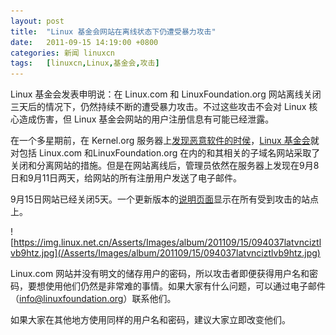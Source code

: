 ```yaml
---
layout: post
title:	"Linux 基金会网站在离线状态下仍遭受暴力攻击"
date:	2011-09-15 14:19:00 +0800 
categories:	新闻 linuxcn 
tags:	[linuxcn,Linux,基金会,攻击]
---
```



Linux 基金会发表申明说：在 Linux.com 和 LinuxFoundation.org 网站离线关闭三天后的情况下，仍然持续不断的遭受暴力攻击。不过这些攻击不会对 Linux 核心造成伤害，但 Linux 基金会网站的用户注册信息有可能已经泄露。


在一个多星期前，在 Kernel.org 服务器上[发现恶意软件的时侯](http://www.desktoplinux.com/news/NS8115353091.html)，[Linux 基金会](http://www.desktoplinux.com/news/NS3882051891.html)就对包括 Linux.com 和LinuxFoundation.org 在内的和其相关的子域名网站采取了关闭和分离网站的措施。但是在网站离线后，管理员依然在服务器上发现在9月8日和9月11日两天，给网站的所有注册用户发送了电子邮件。


9月15日网站已经关闭5天。一个更新版本的[说明页面](http://www.linux.com/)显示在所有受到攻击的站点上。


![https://img.linux.net.cn/Asserts/Images/album/201109/15/094037latvnciztlvb9htz.jpg](/Asserts/Images/album/201109/15/094037latvnciztlvb9htz.jpg)


Linux.com 网站并没有明文的储存用户的密码，所以攻击者即便获得用户名和密码，要想使用他们仍然是非常难的事情。如果大家有什么问题，可以通过电子邮件（info@linuxfoundation.org）联系他们。


如果大家在其他地方使用同样的用户名和密码，建议大家立即改变他们。
